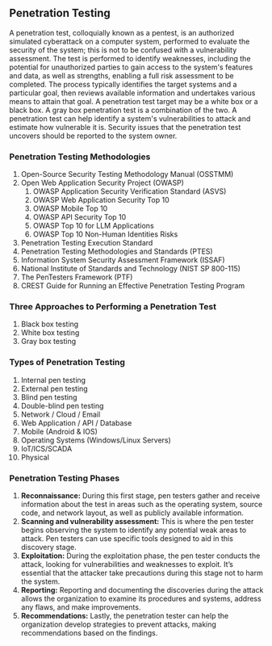 Penetration Testing
-------------------

A penetration test, colloquially known as a pentest, is an authorized simulated cyberattack on a computer system, performed to evaluate the security of the system; this is not to be confused with a vulnerability assessment. The test is performed to identify weaknesses, including the potential for unauthorized parties to gain access to the system's features and data, as well as strengths, enabling a full risk assessment to be completed. The process typically identifies the target systems and a particular goal, then reviews available information and undertakes various means to attain that goal. A penetration test target may be a white box or a black box. A gray box penetration test is a combination of the two. A penetration test can help identify a system's vulnerabilities to attack and estimate how vulnerable it is. Security issues that the penetration test uncovers should be reported to the system owner.

### Penetration Testing Methodologies
1. Open-Source Security Testing Methodology Manual (OSSTMM)
2. Open Web Application Security Project (OWASP)
    1. OWASP Application Security Verification Standard (ASVS)
    2. OWASP Web Application Security Top 10
    3. OWASP Mobile Top 10
    4. OWASP API Security Top 10
    5. OWASP Top 10 for LLM Applications
    6. OWASP Top 10 Non-Human Identities Risks
3. Penetration Testing Execution Standard
4. Penetration Testing Methodologies and Standards (PTES)
5. Information System Security Assessment Framework (ISSAF)
6. National Institute of Standards and Technology (NIST SP 800-115)
7. The PenTesters Framework (PTF)
8. CREST Guide for Running an Effective Penetration Testing Program

### Three Approaches to Performing a Penetration Test
1. Black box testing
2. White box testing
3. Gray box testing

### Types of Penetration Testing
1. Internal pen testing
2. External pen testing
3. Blind pen testing
4. Double-blind pen testing
5. Network / Cloud / Email
6. Web Application / API / Database
9. Mobile (Android & IOS)
12. Operating Systems (Windows/Linux Servers)
13. IoT/ICS/SCADA
14. Physical

### Penetration Testing Phases
1. **Reconnaissance:** During this first stage, pen testers gather and receive information about the test in areas such as the operating system, source code, and network layout, as well as publicly available information.
2. **Scanning and vulnerability assessment:** This is where the pen tester begins observing the system to identify any potential weak areas to attack. Pen testers can use specific tools designed to aid in this discovery stage.
3. **Exploitation:** During the exploitation phase, the pen tester conducts the attack, looking for vulnerabilities and weaknesses to exploit. It’s essential that the attacker take precautions during this stage not to harm the system.
4. **Reporting:** Reporting and documenting the discoveries during the attack allows the organization to examine its procedures and systems, address any flaws, and make improvements.
5. **Recommendations:** Lastly, the penetration tester can help the organization develop strategies to prevent attacks, making recommendations based on the findings.

